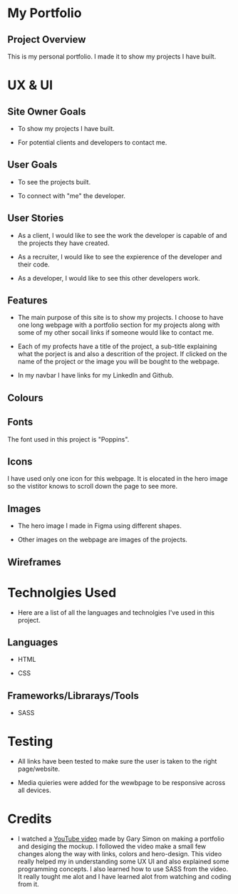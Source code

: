 # My Portfolio

## Project Overview

This is my personal portfolio. I made it to show my projects I have built.

# UX & UI

## Site Owner Goals

- To show my projects I have built.

- For potential clients and developers to contact me.

## User Goals

- To see the projects built.

- To connect with "me" the developer.

## User Stories

- As a client, I would like to see the work the developer is capable of and the projects they have created.

- As a recruiter, I would like to see the expierence of the developer and their code.

- As a developer, I would like to see this other developers work.

## Features

- The main purpose of this site is to show my projects. I choose to have one long webpage with a portfolio section for my projects along with some of my other socail links if someone would like to contact me.

- Each of my profects have a title of the project, a sub-title explaining what the porject is and also a descrition of the project. If clicked on the name of the project or the image you will be bought to the webpage.

- In my navbar I have links for my LinkedIn and Github.

## Colours

## Fonts

The font used in this project is "Poppins".

## Icons

I have used only one icon for this webpage. It is elocated in the hero image so the vistitor knows to scroll down the page to see more.

## Images

- The hero image I made in Figma using different shapes.

- Other images on the webpage are images of the projects.

## Wireframes

# Technolgies Used

- Here are a list of all the languages and technolgies I've used in this project.

## Languages

- HTML

- CSS

## Frameworks/Librarays/Tools

- SASS

# Testing

- All links have been tested to make sure the user is taken to the right page/website.

- Media quieries were added for the wewbpage to be responsive across all devices.

# Credits

- I watched a [YouTube video](https://www.youtube.com/watch?v=9iUJJHEIpls) made by Gary Simon on making a portfolio and desiging the mockup. I followed the video make a small few changes along the way with links, colors and hero-design. This video really helped my in understanding some UX UI and also explained some programming concepts. I also learned how to use SASS from the video. It really tought me alot and I have learned alot from watching and coding from it.
